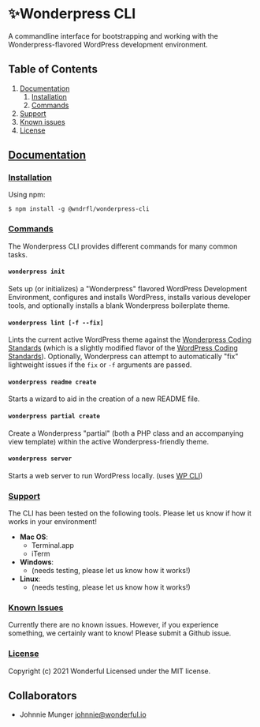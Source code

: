 # ✨Wonderpress CLI
A commandline interface for bootstrapping and working with the Wonderpress-flavored WordPress development environment.

## Table of Contents

1.  [Documentation](#documentation)
    1.  [Installation](#installation)
    2.  [Commands](#commands)
2.  [Support](#support)
3.  [Known issues](#issues)
4.  [License](#license)

## [Documentation](#documentation)

### [Installation](#installation)

Using npm:

```shell
$ npm install -g @wndrfl/wonderpress-cli
```

### [Commands](#commands)

The Wonderpress CLI provides different commands for many common tasks.

#### `wonderpress init`

Sets up (or initializes) a "Wonderpress" flavored WordPress Development Environment, configures and installs WordPress, installs various developer tools, and optionally installs a blank Wonderpress boilerplate theme.

#### `wonderpress lint [-f --fix]`

Lints the current active WordPress theme against the [Wonderpress Coding Standards](https://github.com/wndrfl/wonderpress-development-environment/blob/master/phpcs.xml) (which is a slightly modified flavor of the [WordPress Coding Standards](https://developer.wordpress.org/coding-standards/wordpress-coding-standards/php/)). Optionally, Wonderpress can attempt to automatically "fix" lightweight issues if the `fix` or `-f` arguments are passed.

#### `wonderpress readme create`

Starts a wizard to aid in the creation of a new README file.

#### `wonderpress partial create`

Create a Wonderpress "partial" (both a PHP class and an accompanying view template) within the active Wonderpress-friendly theme.

#### `wonderpress server`

Starts a web server to run WordPress locally. (uses [WP CLI](https://developer.wordpress.org/cli/commands/server/))

### [Support](#support)

The CLI has been tested on the following tools. Please let us know if how it works in your environment!

- **Mac OS**:
  - Terminal.app
  - iTerm
- **Windows**:
  - (needs testing, please let us know how it works!)
- **Linux**:
  - (needs testing, please let us know how it works!)

### [Known Issues](#issues)

Currently there are no known issues. However, if you experience something, we certainly want to know! Please submit a Github issue.

### [License](#license)

Copyright (c) 2021 Wonderful
Licensed under the MIT license.

## Collaborators
- Johnnie Munger johnnie@wonderful.io
